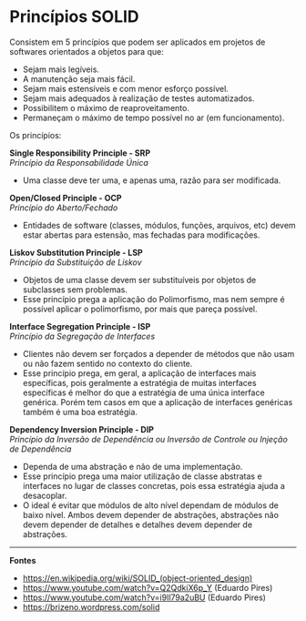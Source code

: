 # Princípios SOLID

Consistem em 5 princípios que podem ser aplicados em projetos de softwares orientados a objetos para que:  
- Sejam mais legíveis.
- A manutenção seja mais fácil. 
- Sejam mais estensíveis e com menor esforço possível.
- Sejam mais adequados à realização de testes automatizados.
- Possibilitem o máximo de reaproveitamento.
- Permaneçam o máximo de tempo possível no ar (em funcionamento).

Os princípios:

**Single Responsibility Principle - SRP**  
_Princípio da Responsabilidade Única_  
- Uma classe deve ter uma, e apenas uma, razão para ser modificada.

**Open/Closed Principle - OCP**  
_Princípio do Aberto/Fechado_  
- Entidades de software (classes, módulos, funções, arquivos, etc) devem estar abertas para estensão, mas fechadas para modificações. 

**Liskov Substitution Principle - LSP**  
_Princípio da Substituição de Liskov_  
- Objetos de uma classe devem ser substituíveis por objetos de subclasses sem problemas.
- Esse princípio prega a aplicação do Polimorfismo, mas nem sempre é possível aplicar o polimorfismo, por mais que pareça possível.  

**Interface Segregation Principle - ISP**  
_Princípio da Segregação de Interfaces_  
- Clientes não devem ser forçados a depender de métodos que não usam ou não fazem sentido no contexto do cliente. 
- Esse princípio prega, em geral, a aplicação de interfaces mais específicas, pois geralmente a estratégia de muitas interfaces específicas é melhor do que a estratégia de uma única interface genérica. Porém tem casos em que a aplicação de interfaces genéricas também é uma boa estratégia. 

**Dependency Inversion Principle - DIP**  
_Princípio da Inversão de Dependência ou Inversão de Controle ou Injeção de Dependência_  
- Dependa de uma abstração e não de uma implementação. 
- Esse princípio prega uma maior utilização de classe abstratas e interfaces no lugar de classes concretas, pois essa estratégia ajuda a desacoplar. 
- O ideal é evitar que módulos de alto nível dependam de módulos de baixo nível. Ambos devem depender de abstrações, abstrações não devem depender de detalhes e detalhes devem depender de abstrações.  

--- 

**Fontes**  
- https://en.wikipedia.org/wiki/SOLID_(object-oriented_design) 
- https://www.youtube.com/watch?v=Q2QdkiX6p_Y (Eduardo Pires)
- https://www.youtube.com/watch?v=i9Il79a2uBU (Eduardo Pires)
- https://brizeno.wordpress.com/solid

